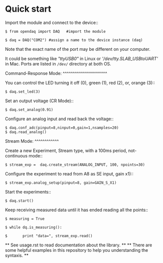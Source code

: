 Quick start
===========

Import the module and connect to the device::

    $ from opendaq import DAQ 	#import the module
    
    $ daq = DAQ("COM2")	#assign a name to the device instance (daq) 
	
Note that the exact name of the port may be different on your computer. 

It could be something like *"ttyUSB0"* in Linux or *'/dev/tty.SLAB_USBtoUART'* in Mac. Ports are listed in `/dev/` directory at both OS.

Command-Response Mode:
^^^^^^^^^^^^^^^^^^^^^^

You can control the LED turning it off (0), green (1), red (2), or, orange (3):: 

    $ daq.set_led(3)

Set an output voltage (CR Mode)::

    $ daq.set_analog(0.91)

Configure an analog input and read back the voltage::

    $ daq.conf_adc(pinput=8,ninput=0,gain=1,nsamples=20)
    $ daq.read_analog()


Stream Mode:
^^^^^^^^^^^^

Create a new Experiment, Stream type, with a 100ms period, not-continuous mode::

    $ stream_exp =  daq.create_stream(ANALOG_INPUT, 100, npoints=30)

Configure the experiment to read from A8 as SE input, gain x1)::

    $ stream_exp.analog_setup(pinput=8, gain=GAIN_S_X1)

Start the experiments::
        
    $ daq.start()

Keep receiving measured data until it has ended reading all the points::

    $ measuring = True

    $ while dq.is_measuring():
                
    $ 		print "data=", stream_exp.read()	


** See usage.rst to read documentation about the library. **
** There are some helpful examples in this repository to help you understanding the syntaxis. **


